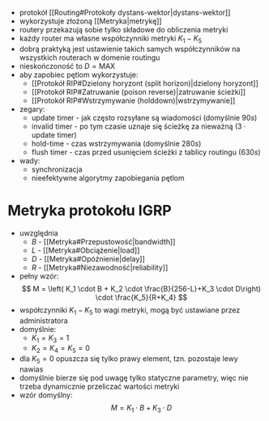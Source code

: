 
- protokół [[Routing#Protokoły dystans-wektor|dystans-wektor]]
- wykorzystuje złożoną [[Metryka|metrykę]]
- routery przekazują sobie tylko składowe do obliczenia metryki
- każdy router ma własne współczynniki metryki $K_1 - K_5$
- dobrą praktyką jest ustawienie takich samych współczynników na wszystkich routerach w domenie routingu
- nieskończoność to $D = \text{MAX}$
- aby zapobiec pętlom wykorzystuje:
	- [[Protokół RIP#Dzielony horyzont (split horizon)|dzielony horyzont]]
	- [[Protokół RIP#Zatruwanie (poison reverse)|zatruwanie ścieżki]]
	- [[Protokół RIP#Wstrzymywanie (holddown)|wstrzymywanie]]
- zegary:
	- update timer - jak często rozsyłane są wiadomości (domyślnie $90 s$)
	- invalid timer - po tym czasie uznaje się ścieżkę za nieważną ($3 \cdot \text{update timer}$)
	- hold-time - czas wstrzymywania (domyślnie $280 s$)
	- flush timer - czas przed usunięciem ścieżki z tablicy routingu ($630 s$)
- wady:
	- synchronizacja
	- nieefektywne algorytmy zapobiegania pętlom
# Metryka protokołu IGRP

- uwzględnia
	- $B$ - [[Metryka#Przepustowość|bandwidth]]
	- $L$ - [[Metryka#Obciążenie|load]]
	- $D$ - [[Metryka#Opóźnienie|delay]]
	- $R$ - [[Metryka#Niezawodność|reliability]]
- pełny wzór:
$$
M = \left( K_1 \cdot B + K_2 \cdot \frac{B}{256-L}+K_3 \cdot D\right) \cdot \frac{K_5}{R+K_4}
$$
- współczynniki $K_1-K_5$ to wagi metryki, mogą być ustawiane przez administratora
- domyślnie:
	- $K_1 = K_3 = 1$
	- $K_2 = K_4 = K_5 = 0$
- dla $K_5 = 0$ opuszcza się tylko prawy element, tzn. pozostaje lewy nawias
- domyślnie bierze się pod uwagę tylko statyczne parametry, więc nie trzeba dynamicznie przeliczać wartości metryki
- wzór domyślny:
$$
M = K_1 \cdot B + K_3 \cdot D
$$